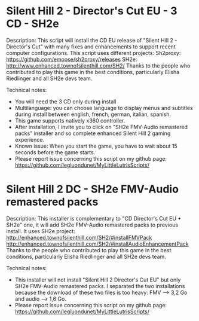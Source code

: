# Silent Hill 2 - Director's Cut EU - 3 CD - SH2e

Description:
This script will install the CD EU release of "Silent Hill 2 - Director's Cut" with many fixes and enhancements to support recent computer configurations.
This script uses different projects: 
Sh2proxy: https://github.com/emoose/sh2proxy/releases
SH2e: http://www.enhanced.townofsilenthill.com/SH2/
Thanks to the people who contributed to play this game in the best conditions, particularly Elisha Riedlinger and all SH2e devs team.

Technical notes:
- You will need the 3 CD only during install
- Multilanguage: you can choose language to display menus and subtitles during install between english, french, german, italian, spanish. 
- This game supports natively x360 controller.
- After installation, I invite you to click on "SH2e FMV-Audio remastered packs" installer and so complete enhanced Silent Hill 2 gaming experience.
- Known issue: When you start the game, you have to wait about 15 seconds before the game starts.
- Please report issue concerning this script on my github page:
https://github.com/legluondunet/MyLittleLutrisScripts/

# Silent Hill 2 DC - SH2e FMV-Audio remastered packs

Description:
This installer is complementary to "CD Director's Cut EU + SH2e" one, it will add SH2e FMV-Audio remastered packs to previous install.
It uses SH2e project:  
http://enhanced.townofsilenthill.com/SH2/#installFMVPack
http://enhanced.townofsilenthill.com/SH2/#installAudioEnhancementPack
Thanks to the people who contributed to play this game in the best conditions, particularly Elisha Riedlinger and all SH2e devs team.

Technical notes:
- This installer will not install "Silent Hill 2 Director's Cut EU" but only SH2e FMV-Audio remastered packs. I separated the two installations because the download of these two files is too heavy: FMV --> 3,2 Go and audio --> 1,6 Go.
- Please report issue concerning this script on my github page:
https://github.com/legluondunet/MyLittleLutrisScripts/
